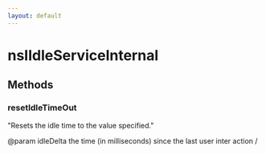 ```yaml
---
layout: default
---
```


# nsIIdleServiceInternal #

## Methods ##

### resetIdleTimeOut ###

"Resets the idle time to the value specified."

@param idleDelta the time (in milliseconds) since the last user inter
                 action
/
